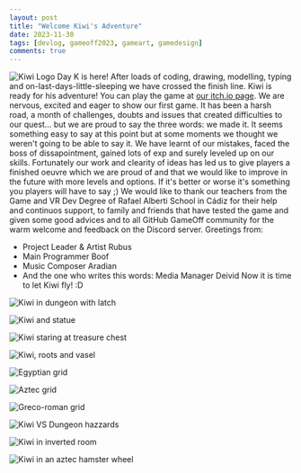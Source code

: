 ```yaml
---
layout: post
title: "Welcome Kiwi's Adventure"
date: 2023-11-30
tags: [devlog, gameoff2023, gameart, gamedesign]
comments: true
---
```

![Kiwi Logo](https://ies-rafael-alberti.github.io/gameoff2023/assets/img/KiwiLogo.jpg) 
Day K is here! After loads of coding, drawing, modelling, typing and on-last-days-little-sleeping we have crossed the finish line. Kiwi is ready for his adventure! You can play the game at [our itch.io page](https://cryptidgrovestudio.itch.io/kiwis-adventure).
We are nervous, excited and eager to show our first game. It has been a harsh road, a month of challenges, doubts and issues that created difficulties to our quest... but we are proud to say the three words: we made it. 
It seems something easy to say at this point but at some moments we thought we weren't going to be able to say it. We have learnt of our mistakes, faced the boss of dissapointment, gained lots of exp and surely leveled up on our skills. Fortunately our work and clearity of ideas has led us to give players a finished oeuvre which we are proud of and that we would like to improve in the future with more levels and options. If it's better or worse it's something you players will have to say ;) 
We would like to thank our teachers from the Game and VR Dev Degree of Rafael Alberti School in Cádiz for their help and continuos support, to family and friends that have tested the game and given some good advices and to all GitHub GameOff community for the warm welcome and feedback on the Discord server.
Greetings from:
* Project Leader & Artist Rubus
* Main Programmer Boof
* Music Composer Aradian
* And the one who writes this words: Media Manager Deivid
Now it is time to let Kiwi fly! :D

![Kiwi in dungeon with latch](https://ies-rafael-alberti.github.io/gameoff2023/assets/img/1.jpg) 

![Kiwi and statue](https://ies-rafael-alberti.github.io/gameoff2023/assets/img/2.jpg) 

![Kiwi staring at treasure chest](https://ies-rafael-alberti.github.io/gameoff2023/assets/img/3.jpg) 

![Kiwi, roots and vasel](https://ies-rafael-alberti.github.io/gameoff2023/assets/img/4.jpg)

![Egyptian grid](https://ies-rafael-alberti.github.io/gameoff2023/assets/img/5.png)

![Aztec grid](https://ies-rafael-alberti.github.io/gameoff2023/assets/img/8.png) 

![Greco-roman grid](https://ies-rafael-alberti.github.io/gameoff2023/assets/img/9.png) 

![Kiwi VS Dungeon hazzards](https://ies-rafael-alberti.github.io/gameoff2023/assets/img/6.jpg) 

![Kiwi in inverted room](https://ies-rafael-alberti.github.io/gameoff2023/assets/img/7.jpg) 

![Kiwi in an aztec hamster wheel](https://ies-rafael-alberti.github.io/gameoff2023/assets/img/10.jpg) 
